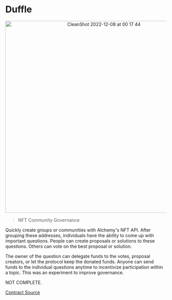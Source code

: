 # Duffle

<p align="center">

<img width="600" alt="CleanShot 2022-12-08 at 00 17 44" src="https://user-images.githubusercontent.com/95723185/206362843-0408e504-01f4-43cd-9ae5-a7e7156dc6b9.png">
  <p/>

> NFT Community Governance

Quickly create groups or communities with Alchemy's NFT API. After grouping these addresses, individuals have the ability to come up with important questions. People can create proposals or solutions to these questions. Others can vote on the best proposal or solution. 

The owner of the question can delegate funds to the votes, proposal creators, or let the protocol keep the donated funds. Anyone can send funds to the individual questions anytime to incentivize participation within a topic. This was an experiment to improve governance.

NOT COMPLETE.

[Contract Source](https://github.com/wdphan/duffle-contracts/tree/main/src)
